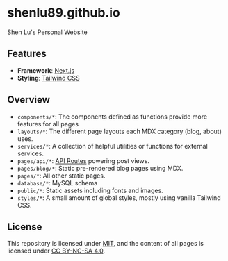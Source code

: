 # shenlu89.github.io

Shen Lu's Personal Website

## Features

- **Framework**: [Next.js](https://nextjs.org/)
- **Styling**: [Tailwind CSS](https://tailwindcss.com/)

## Overview

- `components/*`: The components defined as functions provide more features for all pages
- `layouts/*`: The different page layouts each MDX category (blog, about) uses.
- `services/*`: A collection of helpful utilities or functions for external services.
- `pages/api/*`: [API Routes](https://beta.nextjs.org/docs/routing/fundamentals) powering post views.
- `pages/blog/*`: Static pre-rendered blog pages using MDX.
- `pages/*`: All other static pages.
- `database/*`: MySQL schema
- `public/*`: Static assets including fonts and images.
- `styles/*`: A small amount of global styles, mostly using vanilla Tailwind CSS.

## License
This repository is licensed under [MIT](https://github.com/shenlu89/shenlu89.github.io/blob/main/LICENSE), and the content of all pages is licensed under [CC BY-NC-SA 4.0](http://creativecommons.org/licenses/by-nc-sa/4.0/).

